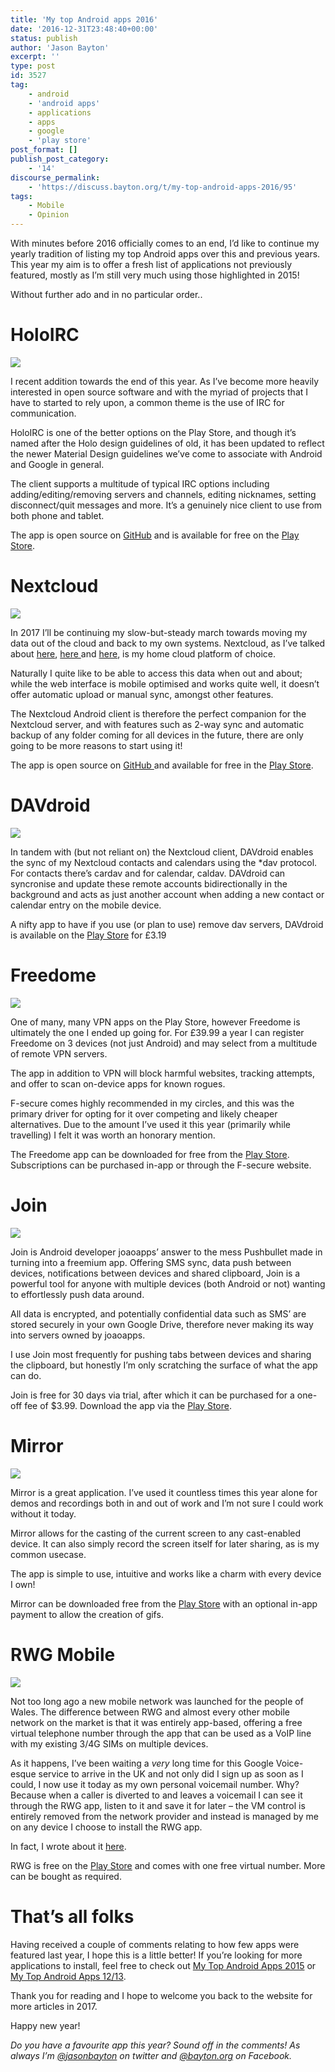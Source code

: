 ```yaml
---
title: 'My top Android apps 2016'
date: '2016-12-31T23:48:40+00:00'
status: publish
author: 'Jason Bayton'
excerpt: ''
type: post
id: 3527
tag:
    - android
    - 'android apps'
    - applications
    - apps
    - google
    - 'play store'
post_format: []
publish_post_category:
    - '14'
discourse_permalink:
    - 'https://discuss.bayton.org/t/my-top-android-apps-2016/95'
tags:
    - Mobile
    - Opinion
---
```

With minutes before 2016 officially comes to an end, I’d like to continue my yearly tradition of listing my top Android apps over this and previous years. This year my aim is to offer a fresh list of applications not previously featured, mostly as I’m still very much using those highlighted in 2015!

Without further ado and in no particular order..

HoloIRC
=======

[![](https://bucket.bayton.uk-lon1.upcloudobjects.com/uploads/2016/12/Screenshot_20161231-233133.png)](/https://bucket.bayton.uk-lon1.upcloudobjects.com/uploads/2016/12/Screenshot_20161231-233133.png)

I recent addition towards the end of this year. As I’ve become more heavily interested in open source software and with the myriad of projects that I have to started to rely upon, a common theme is the use of IRC for communication.

HoloIRC is one of the better options on the Play Store, and though it’s named after the Holo design guidelines of old, it has been updated to reflect the newer Material Design guidelines we’ve come to associate with Android and Google in general.

The client supports a multitude of typical IRC options including adding/editing/removing servers and channels, editing nicknames, setting disconnect/quit messages and more. It’s a genuinely nice client to use from both phone and tablet.

The app is open source on [GitHub](https://github.com/tilal6991/HoloIRC) and is available for free on the [Play Store](https://play.google.com/store/apps/details?id=com.fusionx.lightirc&hl=en_GB).

Nextcloud
=========

[![](https://bucket.bayton.uk-lon1.upcloudobjects.com/uploads/2016/12/Screenshot_20161231-233156.png)](/https://bucket.bayton.uk-lon1.upcloudobjects.com/uploads/2016/12/Screenshot_20161231-233156.png)

In 2017 I’ll be continuing my slow-but-steady march towards moving my data out of the cloud and back to my own systems. Nextcloud, as I’ve talked about [here](/2016/07/installing-nextcloud-on-ubuntu-16-04-lts-with-redis-apcu-apache/), [here ](/2016/10/hands-on-with-the-nextcloud-box/)and [here](/2016/06/5-android-apps-improving-my-chromebook-experience/), is my home cloud platform of choice.

Naturally I quite like to be able to access this data when out and about; while the web interface is mobile optimised and works quite well, it doesn’t offer automatic upload or manual sync, amongst other features.

The Nextcloud Android client is therefore the perfect companion for the Nextcloud server, and with features such as 2-way sync and automatic backup of any folder coming for all devices in the future, there are only going to be more reasons to start using it!

The app is open source on [GitHub ](https://github.com/nextcloud/android)and available for free in the [Play Store](https://play.google.com/store/apps/details?id=com.nextcloud.client&hl=en_GB).

DAVdroid
========

[![](https://bucket.bayton.uk-lon1.upcloudobjects.com/uploads/2016/12/Screenshot_20161231-233213.png)](/https://bucket.bayton.uk-lon1.upcloudobjects.com/uploads/2016/12/Screenshot_20161231-233213.png)

In tandem with (but not reliant on) the Nextcloud client, DAVdroid enables the sync of my Nextcloud contacts and calendars using the \*dav protocol. For contacts there’s cardav and for calendar, caldav. DAVdroid can syncronise and update these remote accounts bidirectionally in the background and acts as just another account when adding a new contact or calendar entry on the mobile device.

A nifty app to have if you use (or plan to use) remove dav servers, DAVdroid is available on the [Play Store](https://play.google.com/store/apps/details?id=at.bitfire.davdroid) for £3.19

Freedome
========

[![](https://bucket.bayton.uk-lon1.upcloudobjects.com/uploads/2016/12/Screenshot_20161231-233237-e1483232002584.png)](/https://bucket.bayton.uk-lon1.upcloudobjects.com/uploads/2016/12/Screenshot_20161231-233237-e1483231965798.png)

One of many, many VPN apps on the Play Store, however Freedome is ultimately the one I ended up going for. For £39.99 a year I can register Freedome on 3 devices (not just Android) and may select from a multitude of remote VPN servers.

The app in addition to VPN will block harmful websites, tracking attempts, and offer to scan on-device apps for known rogues.

F-secure comes highly recommended in my circles, and this was the primary driver for opting for it over competing and likely cheaper alternatives. Due to the amount I’ve used it this year (primarily while travelling) I felt it was worth an honorary mention.

The Freedome app can be downloaded for free from the [Play Store](https://play.google.com/store/apps/details?id=com.fsecure.freedome.vpn.security.privacy.android&hl=en_GB). Subscriptions can be purchased in-app or through the F-secure website.

Join
====

[![](https://bucket.bayton.uk-lon1.upcloudobjects.com/uploads/2016/12/Screenshot_20161231-233354.png)](/https://bucket.bayton.uk-lon1.upcloudobjects.com/uploads/2016/12/Screenshot_20161231-233354.png)

Join is Android developer joaoapps’ answer to the mess Pushbullet made in turning into a freemium app. Offering SMS sync, data push between devices, notifications between devices and shared clipboard, Join is a powerful tool for anyone with multiple devices (both Android or not) wanting to effortlessly push data around.

All data is encrypted, and potentially confidential data such as SMS’ are stored securely in your own Google Drive, therefore never making its way into servers owned by joaoapps.

I use Join most frequently for pushing tabs between devices and sharing the clipboard, but honestly I’m only scratching the surface of what the app can do.

Join is free for 30 days via trial, after which it can be purchased for a one-off fee of $3.99. Download the app via the [Play Store](https://play.google.com/store/apps/details?id=com.joaomgcd.join).

Mirror
======

[![](https://bucket.bayton.uk-lon1.upcloudobjects.com/uploads/2016/12/Screenshot_20161231-233412.png)](/https://bucket.bayton.uk-lon1.upcloudobjects.com/uploads/2016/12/Screenshot_20161231-233412.png)

Mirror is a great application. I’ve used it countless times this year alone for demos and recordings both in and out of work and I’m not sure I could work without it today.

Mirror allows for the casting of the current screen to any cast-enabled device. It can also simply record the screen itself for later sharing, as is my common usecase.

The app is simple to use, intuitive and works like a charm with every device I own!

Mirror can be downloaded free from the [Play Store](https://play.google.com/store/apps/details?id=com.koushikdutta.mirror) with an optional in-app payment to allow the creation of gifs.

RWG Mobile
==========

[![](https://bucket.bayton.uk-lon1.upcloudobjects.com/uploads/2016/12/Screenshot_20161231-233441-e1483233941742.png)](/https://bucket.bayton.uk-lon1.upcloudobjects.com/uploads/2016/12/Screenshot_20161231-233441-e1483233941742.png)

Not too long ago a new mobile network was launched for the people of Wales. The difference between RWG and almost every other mobile network on the market is that it was entirely app-based, offering a free virtual telephone number through the app that can be used as a VoIP line with my existing 3/4G SIMs on multiple devices.

As it happens, I’ve been waiting a *very* long time for this Google Voice-esque service to arrive in the UK and not only did I sign up as soon as I could, I now use it today as my own personal voicemail number. Why? Because when a caller is diverted to and leaves a voicemail I can see it through the RWG app, listen to it and save it for later – the VM control is entirely removed from the network provider and instead is managed by me on any device I choose to install the RWG app.

In fact, I wrote about it [here](/2016/07/using-rwg-mobile-for-simple-cross-device-centralised-voicemail/).

RWG is free on the [Play Store](https://play.google.com/store/apps/details?id=com.rwgmobile.vtl&hl=en_GB) and comes with one free virtual number. More can be bought as required.

That’s all folks
================

Having received a couple of comments relating to how few apps were featured last year, I hope this is a little better! If you’re looking for more applications to install, feel free to check out [My Top Android Apps 2015](/2015/12/my-top-android-apps-2015/) or [My Top Android Apps 12/13](/2013/12/my-top-android-apps-1213/).

Thank you for reading and I hope to welcome you back to the website for more articles in 2017.

Happy new year!

*Do you have a favourite app this year? Sound off in the comments! As always I’m [@jasonbayton](https://twitter.com/jasonbayton) on twitter and [@bayton.org](https://facebook.com/bayton.org) on Facebook.*
